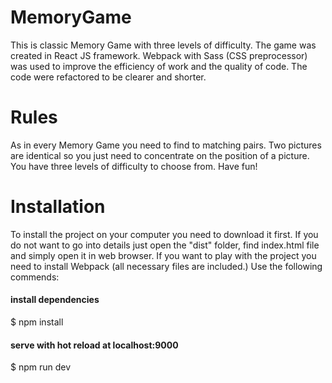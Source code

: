 # MemoryGame

This is classic Memory Game with three levels of difficulty. The game was created in React JS framework. Webpack with Sass (CSS preprocessor) was used to improve the efficiency of work and the quality of code. The code were refactored to be clearer and shorter.

# Rules

As in every Memory Game you need to find to matching pairs. Two pictures are identical so you just need to concentrate on the position of a picture. You have three levels of difficulty to choose from. Have fun!

# Installation

To install the project on your computer you need to download it first. If you do not want to go into details just open the "dist" folder, find index.html file and simply open it in web browser. If you want to play with the project you need to install Webpack (all necessary files are included.) Use the following commends:

#### install dependencies
$ npm install

#### serve with hot reload at localhost:9000
$ npm run dev
